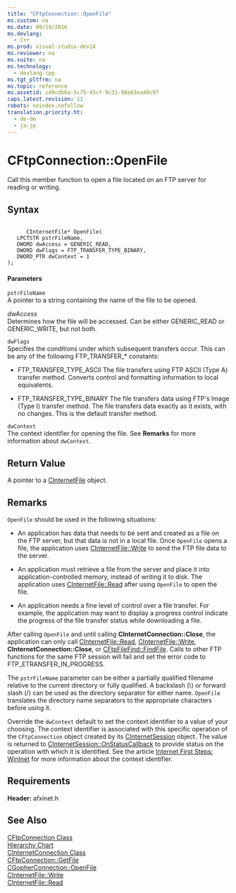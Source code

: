 ```yaml
---
title: "CFtpConnection::OpenFile"
ms.custom: na
ms.date: 09/19/2016
ms.devlang: 
  - C++
ms.prod: visual-studio-dev14
ms.reviewer: na
ms.suite: na
ms.technology: 
  - devlang-cpp
ms.tgt_pltfrm: na
ms.topic: reference
ms.assetid: c40cdb6a-5c75-43cf-9c31-98a63ea40c97
caps.latest.revision: 11
robots: noindex,nofollow
translation.priority.ht: 
  - de-de
  - ja-jp
---
```

# CFtpConnection::OpenFile
Call this member function to open a file located on an FTP server for reading or writing.  
  
## Syntax  
  
```  
  
      CInternetFile* OpenFile(  
   LPCTSTR pstrFileName,  
   DWORD dwAccess = GENERIC_READ,  
   DWORD dwFlags = FTP_TRANSFER_TYPE_BINARY,  
   DWORD_PTR dwContext = 1   
);  
```  
  
#### Parameters  
 `pstrFileName`  
 A pointer to a string containing the name of the file to be opened.  
  
 *dwAccess*  
 Determines how the file will be accessed. Can be either GENERIC_READ or GENERIC_WRITE, but not both.  
  
 `dwFlags`  
 Specifies the conditions under which subsequent transfers occur. This can be any of the following FTP_TRANSFER_* constants:  
  
-   FTP_TRANSFER_TYPE_ASCII   The file transfers using FTP ASCII (Type A) transfer method. Converts control and formatting information to local equivalents.  
  
-   FTP_TRANSFER_TYPE_BINARY   The file transfers data using FTP's Image (Type I) transfer method. The file transfers data exactly as it exists, with no changes. This is the default transfer method.  
  
 `dwContext`  
 The context identifier for opening the file. See **Remarks** for more information about `dwContext`.  
  
## Return Value  
 A pointer to a [CInternetFile](../vs140/CInternetFile-Class.md) object.  
  
## Remarks  
 `OpenFile` should be used in the following situations:  
  
-   An application has data that needs to be sent and created as a file on the FTP server, but that data is not in a local file. Once `OpenFile` opens a file, the application uses [CInternetFile::Write](../vs140/CInternetFile--Write.md) to send the FTP file data to the server.  
  
-   An application must retrieve a file from the server and place it into application-controlled memory, instead of writing it to disk. The application uses [CInternetFile::Read](../vs140/CInternetFile--Read.md) after using `OpenFile` to open the file.  
  
-   An application needs a fine level of control over a file transfer. For example, the application may want to display a progress control indicate the progress of the file transfer status while downloading a file.  
  
 After calling `OpenFile` and until calling **CInternetConnection::Close**, the application can only call [CInternetFile::Read](../vs140/CInternetFile--Read.md), [CInternetFile::Write](../vs140/CInternetFile--Write.md), **CInternetConnection::Close**, or [CFtpFileFind::FindFile](../vs140/CFtpFileFind--FindFile.md). Calls to other FTP functions for the same FTP session will fail and set the error code to FTP_ETRANSFER_IN_PROGRESS.  
  
 The `pstrFileName` parameter can be either a partially qualified filename relative to the current directory or fully qualified. A backslash (\\) or forward slash (/) can be used as the directory separator for either name. `OpenFile` translates the directory name separators to the appropriate characters before using it.  
  
 Override the `dwContext` default to set the context identifier to a value of your choosing. The context identifier is associated with this specific operation of the `CFtpConnection` object created by its [CInternetSession](../vs140/CInternetSession-Class.md) object. The value is returned to [CInternetSession::OnStatusCallback](../vs140/CInternetSession--OnStatusCallback.md) to provide status on the operation with which it is identified. See the article [Internet First Steps: WinInet](../vs140/WinInet-Basics.md) for more information about the context identifier.  
  
## Requirements  
 **Header:** afxinet.h  
  
## See Also  
 [CFtpConnection Class](../vs140/CFtpConnection-Class.md)   
 [Hierarchy Chart](../vs140/Hierarchy-Chart.md)   
 [CInternetConnection Class](../vs140/CInternetConnection-Class.md)   
 [CFtpConnection::GetFile](../vs140/CFtpConnection--GetFile.md)   
 [CGopherConnection::OpenFile](../vs140/CGopherConnection--OpenFile.md)   
 [CInternetFile::Write](../vs140/CInternetFile--Write.md)   
 [CInternetFile::Read](../vs140/CInternetFile--Read.md)